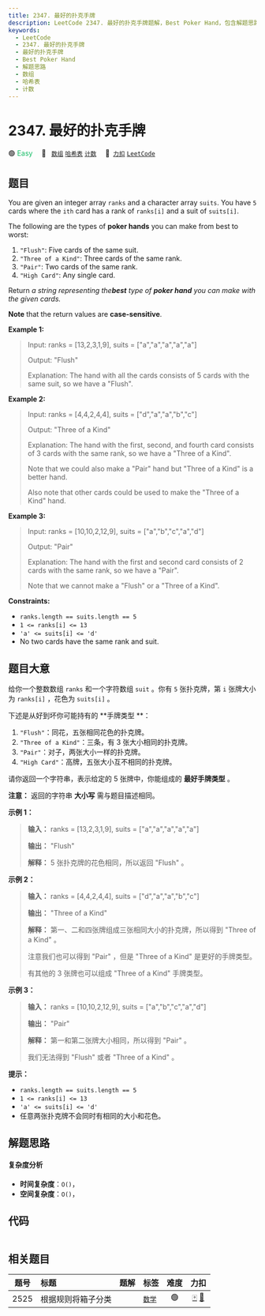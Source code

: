 ```yaml
---
title: 2347. 最好的扑克手牌
description: LeetCode 2347. 最好的扑克手牌题解，Best Poker Hand，包含解题思路、复杂度分析以及完整的 JavaScript 代码实现。
keywords:
  - LeetCode
  - 2347. 最好的扑克手牌
  - 最好的扑克手牌
  - Best Poker Hand
  - 解题思路
  - 数组
  - 哈希表
  - 计数
---
```


# 2347. 最好的扑克手牌

🟢 <font color=#15bd66>Easy</font>&emsp; 🔖&ensp; [`数组`](/tag/array.md) [`哈希表`](/tag/hash-table.md) [`计数`](/tag/counting.md)&emsp; 🔗&ensp;[`力扣`](https://leetcode.cn/problems/best-poker-hand) [`LeetCode`](https://leetcode.com/problems/best-poker-hand)

## 题目

You are given an integer array `ranks` and a character array `suits`. You have
`5` cards where the `ith` card has a rank of `ranks[i]` and a suit of
`suits[i]`.

The following are the types of **poker hands** you can make from best to
worst:

  1. `"Flush"`: Five cards of the same suit.
  2. `"Three of a Kind"`: Three cards of the same rank.
  3. `"Pair"`: Two cards of the same rank.
  4. `"High Card"`: Any single card.

Return _a string representing the**best** type of **poker hand** you can make
with the given cards._

**Note** that the return values are **case-sensitive**.



**Example 1:**

> Input: ranks = [13,2,3,1,9], suits = ["a","a","a","a","a"]
> 
> Output: "Flush"
> 
> Explanation: The hand with all the cards consists of 5 cards with the same suit, so we have a "Flush".

**Example 2:**

> Input: ranks = [4,4,2,4,4], suits = ["d","a","a","b","c"]
> 
> Output: "Three of a Kind"
> 
> Explanation: The hand with the first, second, and fourth card consists of 3 cards with the same rank, so we have a "Three of a Kind".
> 
> Note that we could also make a "Pair" hand but "Three of a Kind" is a better hand.
> 
> Also note that other cards could be used to make the "Three of a Kind" hand.

**Example 3:**

> Input: ranks = [10,10,2,12,9], suits = ["a","b","c","a","d"]
> 
> Output: "Pair"
> 
> Explanation: The hand with the first and second card consists of 2 cards with the same rank, so we have a "Pair".
> 
> Note that we cannot make a "Flush" or a "Three of a Kind".

**Constraints:**

  * `ranks.length == suits.length == 5`
  * `1 <= ranks[i] <= 13`
  * `'a' <= suits[i] <= 'd'`
  * No two cards have the same rank and suit.


## 题目大意

给你一个整数数组 `ranks` 和一个字符数组 `suit` 。你有 `5` 张扑克牌，第 `i` 张牌大小为 `ranks[i]` ，花色为
`suits[i]` 。

下述是从好到坏你可能持有的 **手牌类型  **：

  1. `"Flush"`：同花，五张相同花色的扑克牌。
  2. `"Three of a Kind"`：三条，有 3 张大小相同的扑克牌。
  3. `"Pair"`：对子，两张大小一样的扑克牌。
  4. `"High Card"`：高牌，五张大小互不相同的扑克牌。

请你返回一个字符串，表示给定的 5 张牌中，你能组成的 **最好手牌类型**  。

**注意：** 返回的字符串 **大小写**  需与题目描述相同。



**示例 1：**

> 
> 
> 
> 
> 
> **输入：** ranks = [13,2,3,1,9], suits = ["a","a","a","a","a"]
> 
> **输出：** "Flush"
> 
> **解释：** 5 张扑克牌的花色相同，所以返回 "Flush" 。
> 
> 

**示例 2：**

> 
> 
> 
> 
> 
> **输入：** ranks = [4,4,2,4,4], suits = ["d","a","a","b","c"]
> 
> **输出：** "Three of a Kind"
> 
> **解释：** 第一、二和四张牌组成三张相同大小的扑克牌，所以得到 "Three of a Kind" 。
> 
> 注意我们也可以得到 "Pair" ，但是 "Three of a Kind" 是更好的手牌类型。
> 
> 有其他的 3 张牌也可以组成 "Three of a Kind" 手牌类型。

**示例 3：**

> 
> 
> 
> 
> 
> **输入：** ranks = [10,10,2,12,9], suits = ["a","b","c","a","d"]
> 
> **输出：** "Pair"
> 
> **解释：** 第一和第二张牌大小相同，所以得到 "Pair" 。
> 
> 我们无法得到 "Flush" 或者 "Three of a Kind" 。
> 
> 



**提示：**

  * `ranks.length == suits.length == 5`
  * `1 <= ranks[i] <= 13`
  * `'a' <= suits[i] <= 'd'`
  * 任意两张扑克牌不会同时有相同的大小和花色。


## 解题思路

#### 复杂度分析

- **时间复杂度**：`O()`，
- **空间复杂度**：`O()`，

## 代码

```javascript

```

## 相关题目

<!-- prettier-ignore -->
| 题号 | 标题 | 题解 | 标签 | 难度 | 力扣 |
| :------: | :------ | :------: | :------ | :------: | :------: |
| 2525 | 根据规则将箱子分类 |  |  [`数学`](/tag/math.md) | 🟢 | [🀄️](https://leetcode.cn/problems/categorize-box-according-to-criteria) [🔗](https://leetcode.com/problems/categorize-box-according-to-criteria) |